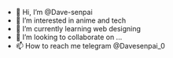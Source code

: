 - 👋 Hi, I’m @Dave-senpai
- 👀 I’m interested in anime and tech
- 🌱 I’m currently learning web designing 
- 💞️ I’m looking to collaborate on ...
- 📫 How to reach me telegram @Davesenpai_0

<!---
Dave-senpai/Dave-senpai is a ✨ special ✨ repository because its `README.md` (this file) appears on your GitHub profile.
You can click the Preview link to take a look at your changes.
--->
